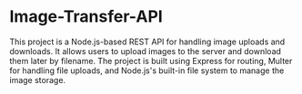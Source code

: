 # Image-Transfer-API
This project is a Node.js-based REST API for handling image uploads and downloads. It allows users to upload images to the server and download them later by filename. The project is built using Express for routing, Multer for handling file uploads, and Node.js's built-in file system to manage the image storage.
